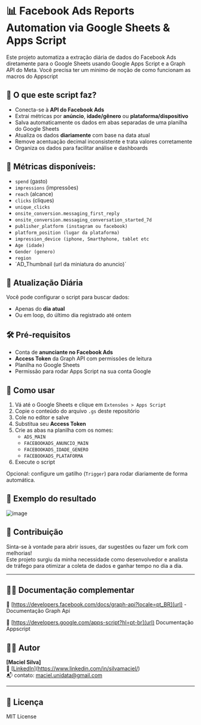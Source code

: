 # 📊 Facebook Ads Reports Automation via Google Sheets & Apps Script

Este projeto automatiza a extração diária de dados do Facebook Ads diretamente para o Google Sheets usando Google Apps Script e a Graph API do Meta.
Você precisa ter um minimo de noção de como funcionam as macros do Appscript 

## 🚀 O que este script faz?

- Conecta-se à **API do Facebook Ads**
- Extrai métricas por **anúncio**, **idade/gênero** ou **plataforma/dispositivo**
- Salva automaticamente os dados em abas separadas de uma planilha do Google Sheets
- Atualiza os dados **diariamente** com base na data atual
- Remove acentuação decimal inconsistente e trata valores corretamente
- Organiza os dados para facilitar análise e dashboards

## 📌 Métricas disponíveis:

- `spend` (gasto)
- `impressions` (impressões)
- `reach` (alcance)
- `clicks` (cliques)
- `unique_clicks`
- `onsite_conversion.messaging_first_reply`
- `onsite_conversion.messaging_conversation_started_7d`
- `publisher_platform (instagram ou facebook)`
- `platform_position (lugar da plataforma)`
- `impression_device (iphone, Smarthphone, tablet etc`
- `Age (idade)`
- `Gender (genero)`
- `region`
- ´AD_Thumbnail (url da miniatura do anuncio)´

## 📅 Atualização Diária

Você pode configurar o script para buscar dados:

- Apenas do **dia atual**
- Ou em loop, do último dia registrado até ontem

## 🛠️ Pré-requisitos

- Conta de **anunciante no Facebook Ads**
- **Access Token** da Graph API com permissões de leitura
- Planilha no Google Sheets
- Permissão para rodar Apps Script na sua conta Google

## 🧩 Como usar

1. Vá até o Google Sheets e clique em `Extensões > Apps Script`
2. Copie o conteúdo do arquivo `.gs` deste repositório
3. Cole no editor e salve
4. Substitua seu **Access Token**
5. Crie as abas na planilha com os nomes:
   - `ADS_MAIN`
   - `FACEBOOKADS_ANUNCIO_MAIN`
   - `FACEBOOKADS_IDADE_GENERO`
   - `FACEBOOKADS_PLATAFORMA`
6. Execute o script

Opcional: configure um gatilho (`Trigger`) para rodar diariamente de forma automática.

## 📸 Exemplo do resultado

![image](https://github.com/user-attachments/assets/77438414-d885-46e4-8173-4ec8c53ea674)


## 🤝 Contribuição

Sinta-se à vontade para abrir issues, dar sugestões ou fazer um fork com melhorias!  
Este projeto surgiu da minha necessidade como desenvolvedor e analista de tráfego para otimizar a coleta de dados e ganhar tempo no dia a dia.

---

## 🧑‍💻 Documentação complementar
🔗 [https://developers.facebook.com/docs/graph-api?locale=pt_BR](url) - Documentação Graph Api

🔗 [https://developers.google.com/apps-script?hl=pt-br](url) Documentação Appscript
## 🧑‍💻 Autor

**[Maciel Silva]**  
🔗 [[LinkedIn]([https://www.linkedin.com/in/silvamaciel/])](https://www.linkedin.com/in/silvamaciel/)  
📬 contato: maciel.unidata@gmail.com

---

## 📄 Licença

MIT License

